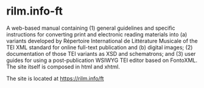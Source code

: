 # rilm.info-ft
A web-based manual containing (1) general guidelines and specific instructions for converting print and electronic reading materials into (a) variants developed by Répertoire International de Littérature Musicale of the TEI XML standard for online full-text publication and (b) digital images; (2) documentation of those TEI variants as XSD and schematrons; and (3) user guides for using a post-publication WSIWYG TEI editor based on FontoXML.
The site itself is composed in html and xhtml.

The site is located at https://rilm.info/ft
